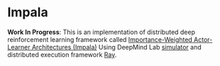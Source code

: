 # Impala
**Work In Progress**: This is an implementation of distributed deep reinforcement learning framework called [Importance-Weighted Actor-Learner Architectures (Impala)](https://deepmind.com/blog/impala-scalable-distributed-deeprl-dmlab-30/) Using DeepMind Lab [simulator](https://github.com/deepmind/lab) and distributed execution framework [Ray](https://github.com/ray-project/ray).
